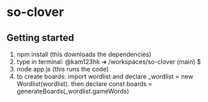 # so-clover
## Getting started
1. npm install (this downloads the dependencies)
2. type in terminal: @kam123hk ➜ /workspaces/so-clover (main) $ 
3. node app.js (this runs the code)
4. to create boards: import wordlist and declare _wordlist = new Wordlist(wordlist). then declare const boards = generateBoards(_wordlist.gameWords)
